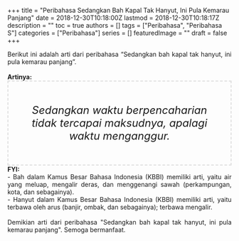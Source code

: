 +++
title = "Peribahasa Sedangkan Bah Kapal Tak Hanyut, Ini Pula Kemarau Panjang"
date = 2018-12-30T10:18:00Z
lastmod = 2018-12-30T10:18:17Z
description = ""
toc = true
authors = []
tags = ["Peribahasa", "Peribahasa S"]
categories = ["Peribahasa"]
series = []
featuredImage = ""
draft = false
+++

<div dir="ltr" style="text-align: left;" trbidi="on"><div style="text-align: justify;">Berikut ini adalah arti dari peribahasa “Sedangkan bah kapal tak hanyut, ini pula kemarau panjang”.</div><br /><div style="text-align: justify;"><b>Artinya:</b></div><div style="border: 2px dashed #ddd; font-size: 24px; height: auto; margin: 0 auto; padding: 50px; text-align: center; width: auto;"><i>Sedangkan waktu berpencaharian tidak tercapai maksudnya, apalagi waktu menganggur.</i></div><div style="text-align: justify;"><b>FYI:</b><br />- Bah dalam Kamus Besar Bahasa Indonesia (KBBI) memiliki arti, yaitu air yang meluap, mengalir deras, dan menggenangi sawah (perkampungan, kota, dan sebagainya).<br />- Hanyut dalam Kamus Besar Bahasa Indonesia (KBBI) memiliki arti, yaitu terbawa oleh arus (banjir, ombak, dan sebagainya); terbawa mengalir.</div><div style="text-align: justify;"><br /></div><div style="text-align: justify;">Demikian arti dari peribahasa "Sedangkan bah kapal tak hanyut, ini pula kemarau panjang". Semoga bermanfaat. </div></div>
